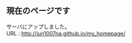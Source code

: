 <h2>現在のページです</h2>
<p>
サーバにアップしました。<br>
URL : <a href="http://jun1007na.github.io/my_homepage/">http://jun1007na.github.io/my_homepage/</a>
</p>

